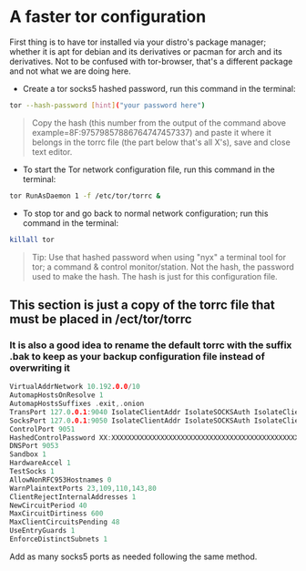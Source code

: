# A faster tor configuration

First thing is to have tor installed via your distro's package manager; whether it is apt for debian and its derivatives or pacman for arch and its derivatives.
Not to be confused with tor-browser, that's a different package and not what we are doing here.

* Create a tor socks5 hashed password, run this command in the terminal:

```bash
tor --hash-password [hint]("your password here")
```

> Copy the hash (this number from the output of the command above example=8F:97579857886764747457337) and paste it where it belongs in the torrc file (the part below that's all X's), save and close text editor.

* To start the Tor network configuration file, run this command in the terminal:

```bash
tor RunAsDaemon 1 -f /etc/tor/torrc &
```

* To stop tor and go back to normal network configuration; run this command in the terminal:

```bash
killall tor
```

> Tip: Use that hashed password when using "nyx" a terminal tool for tor; a command & control monitor/station. Not the hash, the password used to make the hash. The hash is just for this configuration file.

## This section is just a copy of the torrc file that must be placed in /ect/tor/torrc

### It is also a good idea to rename the default torrc with the suffix .bak to keep as your backup configuration file instead of overwriting it

```c
VirtualAddrNetwork 10.192.0.0/10
AutomapHostsOnResolve 1
AutomapHostsSuffixes .exit,.onion
TransPort 127.0.0.1:9040 IsolateClientAddr IsolateSOCKSAuth IsolateClientProtocol IsolateDestPort IsolateDestAddr
SocksPort 127.0.0.1:9050 IsolateClientAddr IsolateSOCKSAuth IsolateClientProtocol IsolateDestPort IsolateDestAddr
ControlPort 9051
HashedControlPassword XX:XXXXXXXXXXXXXXXXXXXXXXXXXXXXXXXXXXXXXXXXXXXXXXXXXXXXXXXXXXXXXXX
DNSPort 9053
Sandbox 1
HardwareAccel 1
TestSocks 1
AllowNonRFC953Hostnames 0
WarnPlaintextPorts 23,109,110,143,80
ClientRejectInternalAddresses 1
NewCircuitPeriod 40
MaxCircuitDirtiness 600
MaxClientCircuitsPending 48
UseEntryGuards 1
EnforceDistinctSubnets 1
```
Add as many socks5 ports as needed following the same method.

